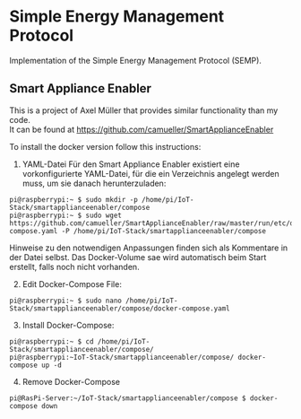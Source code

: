 # Simple Energy Management Protocol
Implementation of the Simple Energy Management Protocol (SEMP).


## Smart Appliance Enabler
This is a project of Axel Müller that provides similar functionality than my code.  
It can be found at https://github.com/camueller/SmartApplianceEnabler

To install the docker version follow this instructions:
1. YAML-Datei
Für den Smart Appliance Enabler existiert eine vorkonfigurierte YAML-Datei, für die ein Verzeichnis angelegt werden muss, um sie danach herunterzuladen:

```
pi@raspberrypi:~ $ sudo mkdir -p /home/pi/IoT-Stack/smartapplianceenabler/compose
pi@raspberrypi:~ $ sudo wget https://github.com/camueller/SmartApplianceEnabler/raw/master/run/etc/docker/compose/docker-compose.yaml -P /home/pi/IoT-Stack/smartapplianceenabler/compose
```

Hinweise zu den notwendigen Anpassungen finden sich als Kommentare in der Datei selbst. Das Docker-Volume sae wird automatisch beim Start erstellt, falls noch nicht vorhanden.

2. Edit Docker-Compose File:

```
pi@raspberrypi:~ $ sudo nano /home/pi/IoT-Stack/smartapplianceenabler/compose/docker-compose.yaml
```


3. Install Docker-Compose:

```
pi@raspberrypi:~ $ cd /home/pi/IoT-Stack/smartapplianceenabler/compose/
pi@raspberrypi:~IoT-Stack/smartapplianceenabler/compose/ docker-compose up -d

```

4. Remove Docker-Compose

```shell
pi@RasPi-Server:~/IoT-Stack/smartapplianceenabler/compose $ docker-compose down
```

